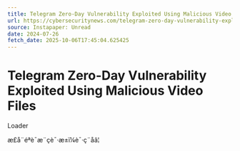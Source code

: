 ```yaml
---
title: Telegram Zero-Day Vulnerability Exploited Using Malicious Video Files
url: https://cybersecuritynews.com/telegram-zero-day-vulnerability-exploited/
source: Instapaper: Unread
date: 2024-07-26
fetch_date: 2025-10-06T17:45:04.625425
---
```


# Telegram Zero-Day Vulnerability Exploited Using Malicious Video Files

Loader

æ­£å¨éªè¯æ¨çè¯·æ±ï¼è¯·ç¨åâ¦